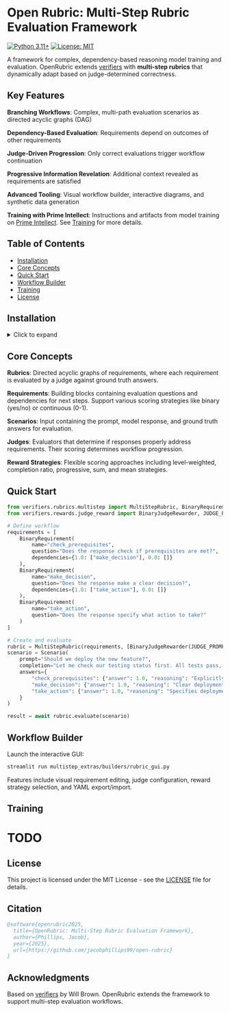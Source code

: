 # Open Rubric: Multi-Step Rubric Evaluation Framework

[![Python 3.11+](https://img.shields.io/badge/python-3.11+-blue.svg)](https://www.python.org/downloads/)
[![License: MIT](https://img.shields.io/badge/License-MIT-yellow.svg)](https://opensource.org/licenses/MIT)

A framework for complex, dependency-based reasoning model training and evaluation. OpenRubric extends [verifiers](https://github.com/willccbb/verifiers) with **multi-step rubrics** that dynamically adapt based on judge-determined correctness.

## Key Features

**Branching Workflows**: Complex, multi-path evaluation scenarios as directed acyclic graphs (DAG)

**Dependency-Based Evaluation**: Requirements depend on outcomes of other requirements

**Judge-Driven Progression**: Only correct evaluations trigger workflow continuation

**Progressive Information Revelation**: Additional context revealed as requirements are satisfied

**Advanced Tooling**: Visual workflow builder, interactive diagrams, and synthetic data generation

**Training with Prime Intellect**: Instructions and artifacts from model training on [Prime Intellect](https://prime-intellect.com/). See [Training](#training) for more details.

## Table of Contents

- [Installation](#installation)
- [Core Concepts](#core-concepts)
- [Quick Start](#quick-start)
- [Workflow Builder](#workflow-builder)
- [Training](#training)
- [License](#license)

## Installation
<details>
<summary>Click to expand</summary>

```bash
# Clone and install
git clone https://github.com/jacobphillips99/open-rubric.git
cd open-rubric
uv sync --extra all

# For GPU support
uv pip install flash-attn --no-build-isolation
```

**Setup**: Configure `wandb` and `huggingface-cli` logins, set API keys for `OPENAI`, `ANTHROPIC`, etc.

For remote node setup, see [install.sh](https://github.com/jacobphillips99/open-rubric/blob/main/install.sh)

</details>

## Core Concepts

**Rubrics**: Directed acyclic graphs of requirements, where each requirement is evaluated by a judge against ground truth answers.

**Requirements**: Building blocks containing evaluation questions and dependencies for next steps. Support various scoring strategies like binary (yes/no) or continuous (0-1).

**Scenarios**: Input containing the prompt, model response, and ground truth answers for evaluation.

**Judges**: Evaluators that determine if responses properly address requirements. Their scoring determines workflow progression.

**Reward Strategies**: Flexible scoring approaches including level-weighted, completion ratio, progressive, sum, and mean strategies.

## Quick Start

```python
from verifiers.rubrics.multistep import MultiStepRubric, BinaryRequirement, Scenario
from verifiers.rewards.judge_reward import BinaryJudgeRewarder, JUDGE_PROMPT

# Define workflow
requirements = [
    BinaryRequirement(
        name="check_prerequisites",
        question="Does the response check if prerequisites are met?",
        dependencies={1.0: ["make_decision"], 0.0: []}
    ),
    BinaryRequirement(
        name="make_decision", 
        question="Does the response make a clear decision?",
        dependencies={1.0: ["take_action"], 0.0: []}
    ),
    BinaryRequirement(
        name="take_action",
        question="Does the response specify what action to take?"
    )
]

# Create and evaluate
rubric = MultiStepRubric(requirements, [BinaryJudgeRewarder(JUDGE_PROMPT)])
scenario = Scenario(
    prompt="Should we deploy the new feature?",
    completion="Let me check our testing status first. All tests pass, so I recommend deploying tonight.",
    answers={
        "check_prerequisites": {"answer": 1.0, "reasoning": "Explicitly checks test status"},
        "make_decision": {"answer": 1.0, "reasoning": "Clear deployment recommendation"},
        "take_action": {"answer": 1.0, "reasoning": "Specifies deployment timing"}
    }
)

result = await rubric.evaluate(scenario)
```

## Workflow Builder

Launch the interactive GUI:

```bash
streamlit run multistep_extras/builders/rubric_gui.py
```

Features include visual requirement editing, judge configuration, reward strategy selection, and YAML export/import.


## Training
# TODO

## License

This project is licensed under the MIT License - see the [LICENSE](LICENSE) file for details.

## Citation

```bibtex
@software{openrubric2025,
  title={OpenRubric: Multi-Step Rubric Evaluation Framework},
  author={Phillips, Jacob},
  year={2025},
  url={https://github.com/jacobphillips99/open-rubric}
}
```

## Acknowledgments

Based on [verifiers](https://github.com/willccbb/verifiers) by Will Brown. OpenRubric extends the framework to support multi-step evaluation workflows.
